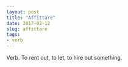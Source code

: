 ```yaml
---
layout: post
title: "Affittare"
date: 2017-02-12
slug: affittare
tags:
- verb
---
```


Verb. To rent out, to let, to hire out something.
